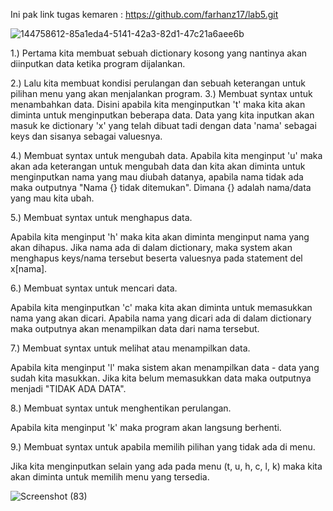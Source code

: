 Ini pak link tugas kemaren : https://github.com/farhanz17/lab5.git

![144758612-85a1eda4-5141-42a3-82d1-47c21a6aee6b](https://user-images.githubusercontent.com/92637117/145223755-5ca13888-1a74-4804-9cfa-21f83ad84d8a.png)


1.) Pertama kita membuat sebuah dictionary kosong yang nantinya akan diinputkan data ketika program dijalankan.

2.) Lalu kita membuat kondisi perulangan dan sebuah keterangan untuk pilihan menu yang akan menjalankan program. 3.) Membuat syntax untuk menambahkan data. Disini apabila kita menginputkan 't' maka kita akan diminta untuk menginputkan beberapa data. Data yang kita inputkan akan masuk ke dictionary 'x' yang telah dibuat tadi dengan data 'nama' sebagai keys dan sisanya sebagai valuesnya.

4.) Membuat syntax untuk mengubah data. Apabila kita menginput 'u' maka akan ada keterangan untuk mengubah data dan kita akan diminta untuk menginputkan nama yang mau diubah datanya, apabila nama tidak ada maka outputnya "Nama {} tidak ditemukan". Dimana {} adalah nama/data yang mau kita ubah.

5.) Membuat syntax untuk menghapus data.

Apabila kita menginput 'h' maka kita akan diminta menginput nama yang akan dihapus. Jika nama ada di dalam dictionary, maka system akan menghapus keys/nama tersebut beserta valuesnya pada statement del x[nama].

6.) Membuat syntax untuk mencari data.

Apabila kita menginputkan 'c' maka kita akan diminta untuk memasukkan nama yang akan dicari. Apabila nama yang dicari ada di dalam dictionary maka outputnya akan menampilkan data dari nama tersebut.

7.) Membuat syntax untuk melihat atau menampilkan data.

Apabila kita menginput 'l' maka sistem akan menampilkan data - data yang sudah kita masukkan. Jika kita belum memasukkan data maka outputnya menjadi "TIDAK ADA DATA".

8.) Membuat syntax untuk menghentikan perulangan.

Apabila kita menginput 'k' maka program akan langsung berhenti.

9.) Membuat syntax untuk apabila memilih pilihan yang tidak ada di menu.

Jika kita menginputkan selain yang ada pada menu (t, u, h, c, l, k) maka kita akan diminta untuk memilih menu yang tersedia.

![Screenshot (83)](https://user-images.githubusercontent.com/92637117/145224141-faf4da37-a540-49e5-8395-5c067b293e83.png)
